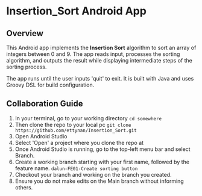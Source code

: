 # Insertion_Sort Android App

## Overview
This Android app implements the **Insertion Sort** algorithm to sort an array of integers between 0 and 9. The app reads input, processes the sorting algorithm, and outputs the result while displaying intermediate steps of the sorting process.

The app runs until the user inputs 'quit' to exit. It is built with Java and uses Groovy DSL for build configuration.


## Collaboration Guide
1. In your terminal, go to your working directory
`cd somewhere`
2. Then clone the repo to your local pc
`git clone https://github.com/ettynan/Insertion_Sort.git`
3. Open Android Studio
4. Select 'Open' a project where you clone the repo at
5. Once Android Studio is running, go to the top-left menu bar and select Branch.
6. Create a working branch starting with your first name, followed by the feature name.
`dalun-FE01-Create sorting button` 
7. Checkout your branch and working on the branch you created.
8. Ensure you do not make edits on the Main branch without informing others.